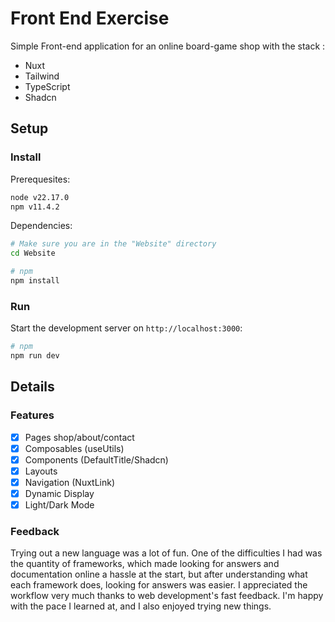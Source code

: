# Front End Exercise 

Simple Front-end application for an online board-game shop with the stack :
 - Nuxt
 - Tailwind
 - TypeScript
 - Shadcn

## Setup
### Install

Prerequesites:

```bash
node v22.17.0
npm v11.4.2
```
Dependencies:
```bash
# Make sure you are in the "Website" directory
cd Website

# npm
npm install
```

### Run

Start the development server on `http://localhost:3000`:

```bash
# npm
npm run dev
```
## Details

### Features

- [x] Pages shop/about/contact
- [x] Composables (useUtils)
- [x] Components (DefaultTitle/Shadcn)
- [x] Layouts 
- [x] Navigation (NuxtLink)
- [x] Dynamic Display
- [x] Light/Dark Mode

### Feedback

Trying out a new language was a lot of fun.
One of the difficulties I had was the quantity of frameworks, which made looking for answers and documentation online a hassle at the start, but after understanding what each framework does, looking for answers was easier.
I appreciated the workflow very much thanks to web development's fast feedback.
I'm happy with the pace I learned at, and I also enjoyed trying new things.






